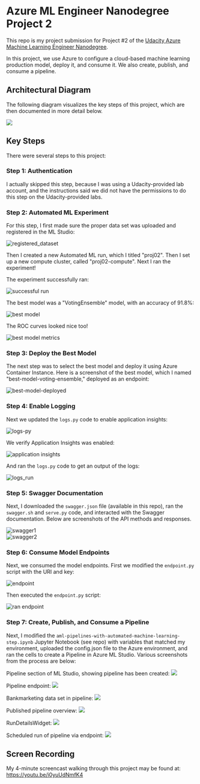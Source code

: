 # Azure ML Engineer Nanodegree Project 2

This repo is my project submission for Project #2 of the [Udacity Azure Machine Learning Engineer Nanodegree](https://www.udacity.com/course/machine-learning-engineer-for-microsoft-azure-nanodegree--nd00333).

In this project, we use Azure to configure a cloud-based machine learning production model, deploy it, and consume it. We also create, publish, and consume a pipeline. 

## Architectural Diagram

The following diagram visualizes the key steps of this project, which are then documented in more detail below.

![](./screenshots/arch_diagram.png)

## Key Steps

There were several steps to this project:

### Step 1: Authentication

I actually skipped this step, because I was using a Udacity-provided lab account, and the instructions said we did not have the permissions to do this step on the Udacity-provided labs.

### Step 2: Automated ML Experiment

For this step, I first made sure the proper data set was uploaded and registered in the 
ML Studio:

![registered_dataset](./screenshots/registered_datasets.png)

Then I created a new Automated ML run, which I titled "proj02". Then I set up a new compute cluster, called "proj02-compute". Next I ran the experiment!

The experiment successfully ran:

![successful run](./screenshots/run_completed.png)  

The best model was a "VotingEnsemble" model, with an accuracy of 91.8%:

![best model](./screenshots/best_model.png)

The ROC curves looked nice too!

![best model metrics](./screenshots/best_model_metrics.png)

### Step 3: Deploy the Best Model

The next step was to select the best model and deploy it using Azure Container Instance. Here is a screenshot of the best model, which I named "best-model-voting-ensemble," deployed as an endpoint:

![best-model-deployed](./screenshots/best-model-as-endpoint.png)

### Step 4: Enable Logging

Next we updated the `logs.py` code to enable application insights: 

![logs-py](./screenshots/logs-py.png)

We verify Application Insights was enabled: 

![application insights](./screenshots/application_insights.png) 

And ran the `logs.py` code to get an output of the logs:

![logs_run](./screenshots/logs_run.png) 

### Step 5: Swagger Documentation  

Next, I downloaded the `swagger.json` file (available in this repo), ran the `swagger.sh` and `serve.py` code, and interacted with the Swagger documentation. Below are screenshots of the API methods and responses.

![swagger1](./screenshots/swagger1.png)  
![swagger2](./screenshots/swagger2.png)  

### Step 6: Consume Model Endpoints

Next, we consumed the model endpoints. First we modified the `endpoint.py` script with the URI and key:  

![endpoint](./screenshots/endpoint-py.png)  

Then executed the `endpoint.py` script: 

![ran endpoint](./screenshots/run-endpoint.png) 

### Step 7: Create, Publish, and Consume a Pipeline

Next, I modified the `aml-pipelines-with-automated-machine-learning-step.ipynb` Jupyter Notebook (see repo) with variables that matched my environment, uploaded the config.json file to the Azure environment, and ran the cells to create a Pipeline in Azure ML Studio. Various screenshots from the process are below:

Pipeline section of ML Studio, showing pipeline has been created: 
![](./screenshots/pipeline_complete.png)

Pipeline endpoint: 
![](./screenshots/pipeline_endpoint.png)

Bankmarketing data set in pipeline: 
![](./screenshots/bankmarketing-data-automl.png)

Published pipeline overview: 
![](./screenshots/published-pipeline-overview.png)

RunDetailsWidget: 
![](./screenshots/rundetailswidget.png)

Scheduled run of pipeline via endpoint: 
![](./screenshots/pipeline-rerun.png)


## Screen Recording

My 4-minute screencast walking through this project may be found at: https://youtu.be/i0yuUdNmfK4 


